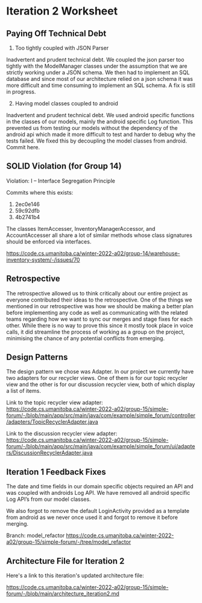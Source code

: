 Iteration 2 Worksheet
=====================

Paying Off Technical Debt
-------------------------

1. Too tightly coupled with JSON Parser

Inadvertent and prudent technical debt. We coupled the json parser too tightly with the ModelManager classes under the assumption that we are strictly working under a JSON schema. We then had to implement an SQL database and since most of our architecture relied on a json schema it was more difficult and time consuming to implement an SQL schema. A fix is still in progress.

2. Having model classes coupled to android 

Inadvertent and prudent technical debt. We used android specific functions in the classes of our models, mainly the android specific Log function. This prevented us from testing our models without the dependency of the android api which made it more difficult to test and harder to debug why the tests failed. We fixed this by decoupling the model classes from android. Commit here.


SOLID Violation (for Group 14)
------------------------------

Violation: I – Interface Segregation Principle

Commits where this exists:
1. 2ec0e146
2. 59c92dfb
3. 4b2741b4

The classes ItemAccesser, InventoryManagerAccessor, and AccountAccesser all share a lot of similar methods whose class signatures should be enforced via interfaces.

https://code.cs.umanitoba.ca/winter-2022-a02/group-14/warehouse-inventory-system/-/issues/70


Retrospective
-------------

The retrospective allowed us to think critically about our entire project as everyone contributed their ideas to the retrospective. One of the things we mentioned in our retrospective was how we should be making a better plan before implementing any code as well as communicating with the related teams regarding how we want to sync our merges and stage fixes for each other. While there is no way to prove this since it mostly took place in voice calls, it did streamline the process of working as a group on the project, minimising the chance of any potential conflicts from emerging.


Design Patterns
---------------

The design pattern we chose was Adapter. In our project we currently have two adapters for our recycler views. One of them is for our topic recycler view and the other is for our discussion recycler view, both of which display a list of items. 

Link to the topic recycler view adapter: https://code.cs.umanitoba.ca/winter-2022-a02/group-15/simple-forum/-/blob/main/app/src/main/java/com/example/simple_forum/controller/adapters/TopicRecyclerAdapter.java

Link to the discussion recycler view adapter: https://code.cs.umanitoba.ca/winter-2022-a02/group-15/simple-forum/-/blob/main/app/src/main/java/com/example/simple_forum/ui/adapters/DiscussionRecyclerAdapter.java



Iteration 1 Feedback Fixes
--------------

The date and time fields in our domain specific objects required an API and was coupled with androids Log API. We have removed all android specific Log API’s from our model classes.

We also forgot to remove the default LoginActivity provided as a template from android as we never once used it and forgot to remove it before merging. 

Branch: model_refactor
https://code.cs.umanitoba.ca/winter-2022-a02/group-15/simple-forum/-/tree/model_refactor


Architecture File for Iteration 2
---------------------------------

Here's a link to this iteration's updated architecture file:

https://code.cs.umanitoba.ca/winter-2022-a02/group-15/simple-forum/-/blob/main/architecture_iteration2.md
